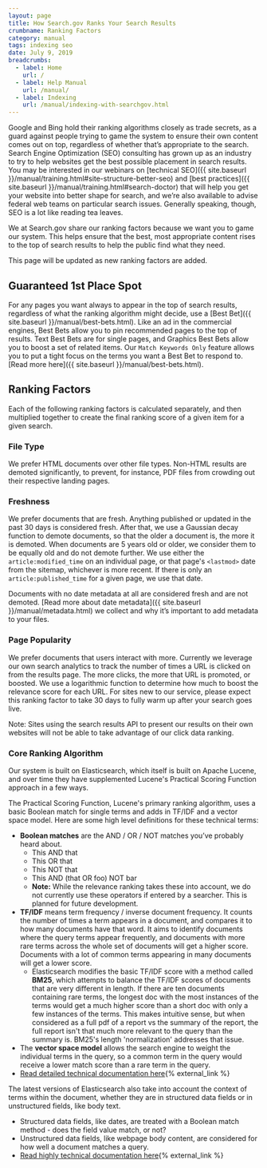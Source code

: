```yaml
---
layout: page
title: How Search.gov Ranks Your Search Results
crumbname: Ranking Factors
category: manual
tags: indexing seo
date: July 9, 2019
breadcrumbs:
  - label: Home
    url: /
  - label: Help Manual
    url: /manual/
  - label: Indexing
    url: /manual/indexing-with-searchgov.html
---
```


Google and Bing hold their ranking algorithms closely as trade secrets, as a guard against people trying to game the system to ensure their own content comes out on top, regardless of whether that’s appropriate to the search. Search Engine Optimization (SEO) consulting has grown up as an industry to try to help websites get the best possible placement in search results.  You may be interested in our webinars on [technical SEO]({{ site.baseurl }}/manual/training.html#site-structure-better-seo) and [best practices]({{ site.baseurl }}/manual/training.html#search-doctor) that will help you get your website into better shape for search, and we’re also available to advise federal web teams on particular search issues. Generally speaking, though, SEO is a lot like reading tea leaves.

We at Search.gov share our ranking factors because we want you to game our system. This helps ensure that the best, most appropriate content rises to the top of search results to help the public find what they need. 

This page will be updated as new ranking factors are added.

## Guaranteed 1st Place Spot

For any pages you want always to appear in the top of search results, regardless of what the ranking algorithm might decide, use a [Best Bet]({{ site.baseurl }}/manual/best-bets.html). Like an ad in the commercial engines, Best Bets allow you to pin recommended pages to the top of results. Text Best Bets are for single pages, and Graphics Best Bets allow you to boost a set of related items. Our `Match Keywords Only` feature allows you to put a tight focus on the terms you want a Best Bet to respond to. [Read more here]({{ site.baseurl }}/manual/best-bets.html).

## Ranking Factors

Each of the following ranking factors is calculated separately, and then multiplied together to create the final ranking score of a given item for a given search.

### File Type

We prefer HTML documents over other file types. Non-HTML results are demoted significantly, to prevent, for instance, PDF files from crowding out their respective landing pages.

### Freshness

We prefer documents that are fresh. Anything published or updated in the past 30 days is considered fresh. After that, we use a Gaussian decay function to demote documents, so that the older a document is, the more it is demoted. When documents are 5 years old or older, we consider them to be equally old and do not demote further. We use either the `article:modified_time` on an individual page, or that page's `<lastmod>` date from the sitemap, whichever is more recent. If there is only an `article:published_time` for a given page, we use that date.

Documents with no date metadata at all are considered fresh and are not demoted. [Read more about date metadata]({{ site.baseurl }}/manual/metadata.html) we collect and why it’s important to add metadata to your files.

### Page Popularity

We prefer documents that users interact with more. Currently we leverage our own search analytics to track the number of times a URL is clicked on from the results page. The more clicks, the more that URL is promoted, or boosted. We use a logarithmic function to determine how much to boost the relevance score for each URL. For sites new to our service, please expect this ranking factor to take 30 days to fully warm up after your search goes live.

Note: Sites using the search results API to present our results on their own websites will not be able to take advantage of our click data ranking.

### Core Ranking Algorithm

Our system is built on Elasticsearch, which itself is built on Apache Lucene, and over time they have supplemented Lucene's Practical Scoring Function approach in a few ways. 

The Practical Scoring Function, Lucene's primary ranking algorithm, uses a basic Boolean match for single terms and adds in TF/IDF and a vector space model. Here are some high level definitions for these technical terms:

* **Boolean matches** are the AND / OR / NOT matches you’ve probably heard about.
  * This AND that 
  * This OR that
  * This NOT that
  * This AND (that OR foo) NOT bar
  * **Note:** While the relevance ranking takes these into account, we do not currently use these operators if entered by a searcher. This is planned for future development.
* **TF/IDF** means term frequency / inverse document frequency. It counts the number of times a term appears in a document, and compares it to how many documents have that word. It aims to identify documents where the query terms appear frequently, and documents with more rare terms across the whole set of documents will get a higher score. Documents with a lot of common terms appearing in many documents will get a lower score.
  * Elasticsearch modifies the basic TF/IDF score with a method called **BM25**, which attempts to balance the TF/IDF scores of documents that are very different in length. If there are ten documents containing rare terms, the longest doc with the most instances of the terms would get a much higher score than a short doc with only a few instances of the terms. This makes intuitive sense, but when considered as a full pdf of a report vs the summary of the report, the full report isn't that much more relevant to the query than the summary is. BM25's length 'normalization' addresses that issue.
* The **vector space model** allows the search engine to weight the individual terms in the query, so a common term in the query would receive a lower match score than a rare term in the query.
* [Read detailed technical documentation here](https://www.elastic.co/guide/en/elasticsearch/guide/master/practical-scoring-function.html){% external_link %}

The latest versions of Elasticsearch also take into account the context of terms within the document, whether they are in structured data fields or in unstructured fields, like body text. 

* Structured data fields, like dates, are treated with a Boolean match method - does the field value match, or not?
* Unstructured data fields, like webpage body content, are considered for how well a document matches a query.
* [Read highly technical documentation here](https://www.elastic.co/guide/en/elasticsearch/reference/current/query-dsl.html){% external_link %}
